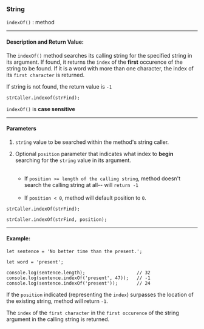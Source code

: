 ### String 

`indexOf()` : method

___

#### Description and Return Value:

The `indexOf()` method searches its calling string for the specified string in its argument. If found, it returns the `index` of the **first** occurence of the string to be found. If it is a word with more than one character, the index of its `first character` is returned. 

If string is not found, the return value is `-1`


`strCaller.indexof(strFind);`

`indexOf()` is **case sensitive**

___

#### Parameters

1. `string` value to be searched within the method's string caller.

2. Optional `position` parameter that indicates what index to **begin** searching for the `string` value in its argument. 

    <br>

    - If `position >= length of the calling string`, method doesn't search the calling string at all-- will `return -1`
    
    <br>

    - If `position < 0`, method will default position to `0`.



`strCaller.indexOf(strFind);`

`strCaller.indexOf(strFind, position);`

___

#### Example:

```
let sentence = 'No better time than the present.';

let word = 'present';

console.log(sentence.length);                   // 32
console.log(sentence.indexOf('present', 47));   // -1
console.log(sentence.indexOf('present'));       // 24

```
If the `position` indicated (representing the `index`) surpasses the location of the existing string, method will return `-1`.

The `index` of the `first character` in the `first occurence` of the string argument in the calling string is returned.